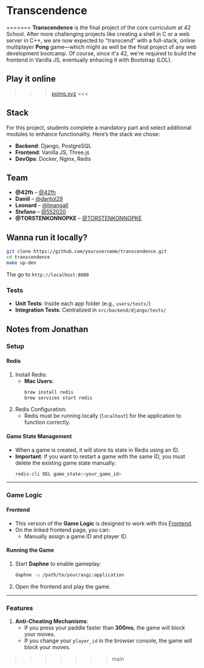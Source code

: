# Transcendence

=======
**Transcendence** is the final project of the core curriculum at 42 School. After more challenging projects like creating a shell in C or a web server in C++, we are now expected to "transcend" with a full-stack, online multiplayer **Pong** game—which might as well be the final project of any web development bootcamp. Of course, since it's 42, we're required to build the frontend in Vanilla JS, eventually enhacing it with Bootstrap (LOL).

## Play it online

> > > [poing.xyz](https://poing.xyz) <<<

## Stack

For this project, students complete a mandatory part and select additional modules to enhance functionality. Here’s the stack we chose:

- **Backend**: Django, PostgreSQL
- **Frontend**: Vanilla JS, Three.js
- **DevOps**: Docker, Nginx, Redis

## Team

- **@42fh** – [@42fh](https://github.com/42fh)
- **Daniil** – [@dantol29](https://github.com/dantol29)
- **Leonard** – [@lmangall](https://github.com/lmangall)
- **Stefano** – [@552020](https://github.com/552020)
- **@TORSTENKONNOPKE** – [@TORSTENKONNOPKE](https://github.com/TORSTENKONNOPKE)

## Wanna run it locally?

```bash
git clone https://github.com/yourusername/transcendence.git
cd transcendence
make up-dev
```

The go to `http://localhost:8080`

### Tests

- **Unit Tests**: Inside each app folder (e.g., `users/tests/`)
- **Integration Tests**: Centralized in `src/backend/django/tests/`

## Notes from Jonathan

### Setup

#### Redis

1. Install Redis:
   - **Mac Users**:
     ```bash
     brew install redis
     brew services start redis
     ```
2. Redis Configuration:
   - Redis must be running locally (`localhost`) for the application to function correctly.

#### Game State Management

- When a game is created, it will store its state in Redis using an ID.
- **Important**: If you want to restart a game with the same ID, you must delete the existing game state manually:
  ```bash
  redis-cli DEL game_state:<your_game_id>
  ```

---

### Game Logic

#### Frontend

- This version of the **Game Logic** is designed to work with this [Frontend](./src/frontend/pong_test.html).
- On the linked frontend page, you can:
  - Manually assign a game ID and player ID.

#### Running the Game

1. Start **Daphne** to enable gameplay:
   ```bash
   daphne -u /path/to/your/asgi:application
   ```
2. Open the frontend and play the game.

---

### Features

1. **Anti-Cheating Mechanisms**:
   - If you press your paddle faster than **300ms**, the game will block your moves.
   - If you change your `player_id` in the browser console, the game will block your moves.
>>>>>>> main
